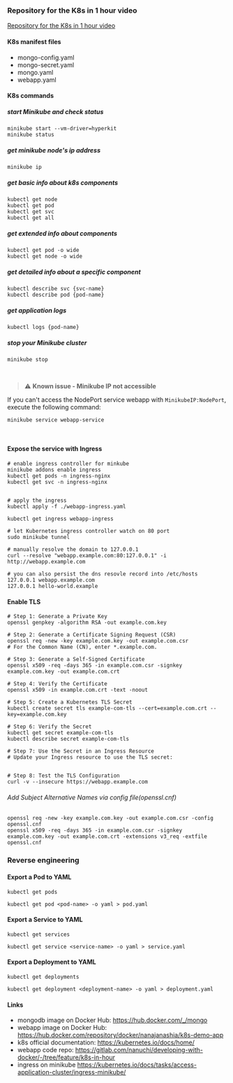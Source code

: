 ### Repository for the K8s in 1 hour video
[Repository for the K8s in 1 hour video](https://www.youtube.com/watch?v=s_o8dwzRlu4)
#### K8s manifest files 
* mongo-config.yaml
* mongo-secret.yaml
* mongo.yaml
* webapp.yaml

#### K8s commands

##### start Minikube and check status
    minikube start --vm-driver=hyperkit 
    minikube status

##### get minikube node's ip address
    minikube ip

##### get basic info about k8s components
    kubectl get node
    kubectl get pod
    kubectl get svc
    kubectl get all

##### get extended info about components
    kubectl get pod -o wide
    kubectl get node -o wide

##### get detailed info about a specific component
    kubectl describe svc {svc-name}
    kubectl describe pod {pod-name}

##### get application logs
    kubectl logs {pod-name}
    
##### stop your Minikube cluster
    minikube stop

<br />

> :warning: **Known issue - Minikube IP not accessible** 

If you can't access the NodePort service webapp with `MinikubeIP:NodePort`, execute the following command:
    
    minikube service webapp-service

<br />

#### Expose the service with Ingress 

```shell
# enable ingress controller for minkube
minikube addons enable ingress
kubectl get pods -n ingress-nginx
kubectl get svc -n ingress-nginx


# apply the ingress 
kubectl apply -f ./webapp-ingress.yaml

kubectl get ingress webapp-ingress

# let Kubernetes ingress controller watch on 80 port
sudo minikube tunnel

# manually resolve the domain to 127.0.0.1
curl --resolve "webapp.example.com:80:127.0.0.1" -i http://webapp.example.com

# you can also persist the dns resovle record into /etc/hosts
127.0.0.1 webapp.example.com   
127.0.0.1 hello-world.example

```

#### Enable TLS

```shell
# Step 1: Generate a Private Key
openssl genpkey -algorithm RSA -out example.com.key

# Step 2: Generate a Certificate Signing Request (CSR)
openssl req -new -key example.com.key -out example.com.csr
# For the Common Name (CN), enter *.example.com.

# Step 3: Generate a Self-Signed Certificate
openssl x509 -req -days 365 -in example.com.csr -signkey example.com.key -out example.com.crt

# Step 4: Verify the Certificate
openssl x509 -in example.com.crt -text -noout

# Step 5: Create a Kubernetes TLS Secret
kubectl create secret tls example-com-tls --cert=example.com.crt --key=example.com.key

# Step 6: Verify the Secret
kubectl get secret example-com-tls
kubectl describe secret example-com-tls

# Step 7: Use the Secret in an Ingress Resource
# Update your Ingress resource to use the TLS secret:


# Step 8: Test the TLS Configuration
curl -v --insecure https://webapp.example.com
```

###### Add Subject Alternative Names via config file(openssl.cnf)
```shell
openssl req -new -key example.com.key -out example.com.csr -config openssl.cnf
openssl x509 -req -days 365 -in example.com.csr -signkey example.com.key -out example.com.crt -extensions v3_req -extfile openssl.cnf
```


### Reverse engineering 

#### Export a Pod to YAML

```shell
kubectl get pods

kubectl get pod <pod-name> -o yaml > pod.yaml
```

#### Export a Service to YAML

```shell
kubectl get services

kubectl get service <service-name> -o yaml > service.yaml
```

#### Export a Deployment to YAML

```shell
kubectl get deployments

kubectl get deployment <deployment-name> -o yaml > deployment.yaml
```

#### Links
* mongodb image on Docker Hub: https://hub.docker.com/_/mongo
* webapp image on Docker Hub: https://hub.docker.com/repository/docker/nanajanashia/k8s-demo-app
* k8s official documentation: https://kubernetes.io/docs/home/
* webapp code repo: https://gitlab.com/nanuchi/developing-with-docker/-/tree/feature/k8s-in-hour
* ingress on minikube https://kubernetes.io/docs/tasks/access-application-cluster/ingress-minikube/
